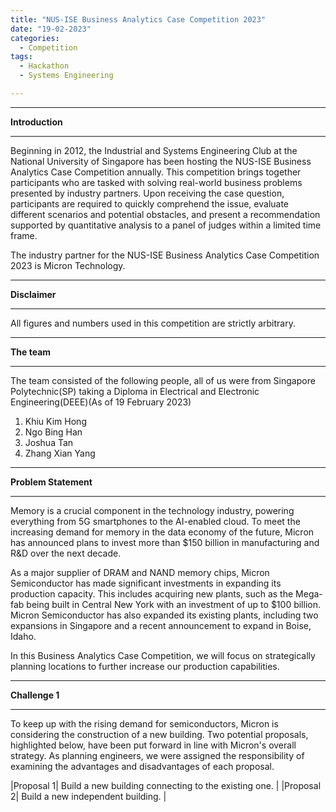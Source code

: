 ```yaml
---
title: "NUS-ISE Business Analytics Case Competition 2023"
date: "19-02-2023"
categories:
  - Competition
tags:
  - Hackathon
  - Systems Engineering

---
```


***

<strong>Introduction</strong>

***
Beginning in 2012, the Industrial and Systems Engineering Club at the National University of Singapore has been hosting the NUS-ISE Business Analytics Case Competition annually. This competition brings together participants who are tasked with solving real-world business problems presented by industry partners. Upon receiving the case question, participants are required to quickly comprehend the issue, evaluate different scenarios and potential obstacles, and present a recommendation supported by quantitative analysis to a panel of judges within a limited time frame.

The industry partner for the NUS-ISE Business Analytics Case Competition 2023 is Micron Technology.

***

<strong>Disclaimer</strong>

***
All figures and numbers used in this competition are strictly arbitrary.  

***

<strong>The team</strong>

***
The team consisted of the following people, all of us were from Singapore Polytechnic(SP) taking a Diploma in Electrical and Electronic Engineering(DEEE)(As of 19 February 2023)

1. Khiu Kim Hong
2. Ngo Bing Han
3. Joshua Tan
4. Zhang Xian Yang 

***

<strong>Problem Statement</strong>

***

Memory is a crucial component in the technology industry, powering everything from 5G smartphones to the AI-enabled cloud. To meet the increasing demand for memory in the data economy of the future, Micron has announced plans to invest more than $150 billion in manufacturing and R&D over the next decade.

As a major supplier of DRAM and NAND memory chips, Micron Semiconductor has made significant investments in expanding its production capacity. This includes acquiring new plants, such as the Mega-fab being built in Central New York with an investment of up to $100 billion. Micron Semiconductor has also expanded its existing plants, including two expansions in Singapore and a recent announcement to expand in Boise, Idaho.

In this Business Analytics Case Competition, we will focus on strategically planning locations to further increase our production capabilities.

***

<strong>Challenge 1</strong>

***

To keep up with the rising demand for semiconductors, Micron is considering the construction of a new building. Two potential proposals, highlighted below, have been put forward in line with Micron's overall strategy. As planning engineers, we were assigned the responsibility of examining the advantages and disadvantages of each proposal. 

|Proposal 1| Build a new building connecting to the existing one. |
|Proposal 2| Build a new independent building. |